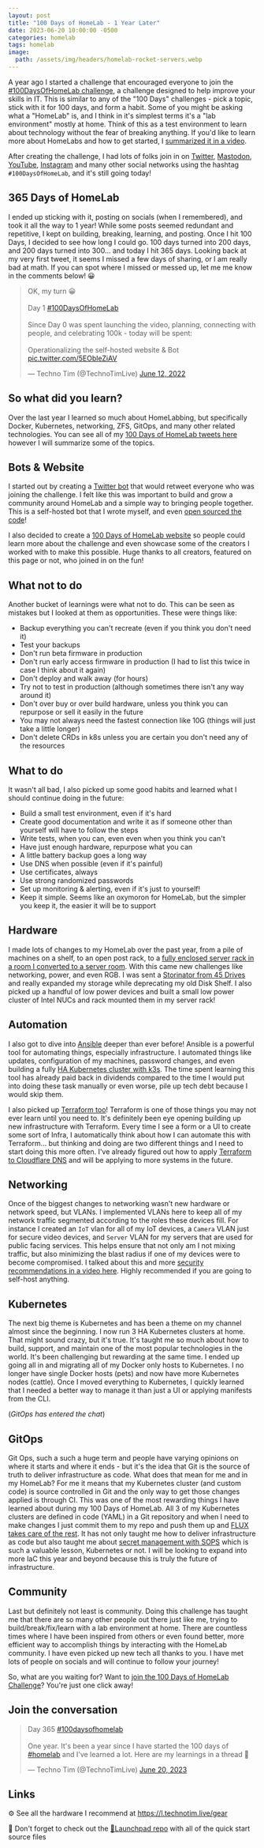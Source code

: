 ```yaml
---
layout: post
title: "100 Days of HomeLab - 1 Year Later"
date: 2023-06-20 10:00:00 -0500
categories: homelab
tags: homelab
image:
  path: /assets/img/headers/homelab-rocket-servers.webp
---
```


A year ago I started a challenge that encouraged everyone to join the [#100DaysOfHomeLab challenge](/posts/100-days-of-homelab), a challenge designed to help improve your skills in IT. This is similar to any of the "100 Days" challenges - pick a topic, stick with it for 100 days, and form a habit. Some of you might be asking what a "HomeLab" is, and I think in it's simplest terms it's a "lab environment" mostly at home. Think of this as a test environment to learn about technology without the fear of breaking anything. If you'd like to learn more about HomeLabs and how to get started, I [summarized it in a video](https://www.youtube.com/watch?v=gPGf4Y8nQqM).

After creating the challenge, I had lots of folks join in on [Twitter](https://twitter.com/hashtag/100daysofhomelab), [Mastodon](https://mastodon.social/tags/100daysofhomelab), [YouTube](https://www.youtube.com/hashtag/100daysofhomelab), [Instagram](https://www.instagram.com/explore/tags/100daysofhomelab/) and many other social networks using the hashtag `#100DaysOfHomeLab`, and it's still going today!

## 365 Days of HomeLab

I ended up sticking with it, posting on socials (when I remembered), and took it all the way to 1 year! While some posts seemed redundant and repetitive, I kept on building, breaking, learning, and posting. Once I hit 100 Days, I decided to see how long I could go. 100 days turned into 200 days, and 200 days turned into 300... and today I hit 365 days. Looking back at my very first tweet, it seems I missed a few days of sharing, or I am really bad at math. If you can spot where I missed or messed up, let me me know in the comments below! 😀

<blockquote class="twitter-tweet" data-dnt="true" data-theme="dark"><p lang="en" dir="ltr">OK, my turn 😀<br><br>Day 1 <a href="https://twitter.com/hashtag/100DaysOfHomeLab?src=hash&amp;ref_src=twsrc%5Etfw">#100DaysOfHomeLab</a> <br><br>Since Day 0 was spent launching the video, planning, connecting with people, and celebrating 100k - today will be spent:<br><br>Operationalizing the self-hosted website &amp; Bot <a href="https://t.co/5EObleZiAV">pic.twitter.com/5EObleZiAV</a></p>&mdash; Techno Tim (@TechnoTimLive) <a href="https://twitter.com/TechnoTimLive/status/1536007162840944640?ref_src=twsrc%5Etfw">June 12, 2022</a></blockquote> <script async src="https://platform.twitter.com/widgets.js" charset="utf-8"></script>

## So what did you learn?

Over the last year I learned so much about HomeLabbing, but specifically Docker, Kubernetes, networking, ZFS, GitOps, and many other related technologies. You can see all of my [100 Days of HomeLab tweets here](<https://twitter.com/search?q=(%23100daysofhomelab)%20(from%3Atechnotimlive)%20-filter%3Areplies&src=typed_query&f=live>) however I will summarize some of the topics.

## Bots & Website

I started out by creating a [Twitter bot](https://twitter.com/100DaysHomeLab) that would retweet everyone who was joining the challenge. I felt like this was important to build and grow a community around HomeLab and a simple way to bringing people together. This is a self-hosted bot that I wrote myself, and even [open sourced the code](https://github.com/techno-tim/techno-boto-twitter)!

I also decided to create a [100 Days of HomeLab website](https://100daysofhomelab.com/) so people could learn more about the challenge and even showcase some of the creators I worked with to make this possible. Huge thanks to all creators, featured on this page or not, who joined in on the fun!

## What not to do

Another bucket of learnings were what not to do. This can be seen as mistakes but I looked at them as opportunities. These were things like:

- Backup everything you can't recreate (even if you think you don't need it)
- Test your backups
- Don't run beta firmware in production
- Don't run early access firmware in production (I had to list this twice in case I think about it again)
- Don't deploy and walk away (for hours)
- Try not to test in production (although sometimes there isn't any way around it)
- Don't over buy or over build hardware, unless you think you can repurpose or sell it easily in the future
- You may not always need the fastest connection like 10G (things will just take a little longer)
- Don't delete CRDs in k8s unless you are certain you don't need any of the resources

## What to do

It wasn't all bad, I also picked up some good habits and learned what I should continue doing in the future:

- Build a small test environment, even if it's hard
- Create good documentation and write it as if someone other than yourself will have to follow the steps
- Write tests, when you can, even even when you think you can't
- Have just enough hardware, repurpose what you can
- A little battery backup goes a long way
- Use DNS when possible (even if it's painful)
- Use certificates, always
- Use strong randomized passwords
- Set up monitoring & alerting, even if it's just to yourself!
- Keep it simple. Seems like an oxymoron for HomeLab, but the simpler you keep it, the easier it will be to support

## Hardware

I made lots of changes to my HomeLab over the past year, from a pile of machines on a shelf, to an open post rack, to a [fully enclosed server rack in a room I converted to a server room](https://www.youtube.com/watch?v=dzh3so5wOro). With this came new challenges like networking, power, and even RGB. I was sent a [Storinator from 45 Drives](https://www.youtube.com/watch?v=yqiCsSNpwjQ) and really expanded my storage while deprecating my old Disk Shelf. I also picked up a handful of low power devices and built a small low power cluster of Intel NUCs and rack mounted them in my server rack!

## Automation

I also got to dive into [Ansible](https://www.ansible.com/) deeper than ever before! Ansible is a powerful tool for automating things, especially infrastructure. I automated things like updates, configuration of my machines, password changes, and even building a fully [HA Kubernetes cluster with k3s](https://github.com/techno-tim/k3s-ansible). The time spent learning this tool has already paid back in dividends compared to the time I would put into doing these task manually or even worse, pile up tech debt because I would skip them.

I also picked up [Terraform too](https://www.terraform.io/)! Terraform is one of those things you may not ever learn until you need to. It's definitely been eye opening building up new infrastructure with Terraform. Every time I see a form or a UI to create some sort of Infra, I automatically think about how I can automate this with Terraform... but thinking and doing are two different things and I need to start doing this more often. I've already figured out how to apply [Terraform to Cloudflare DNS](https://www.youtube.com/watch?v=FmYvrxYvBP0) and will be applying to more systems in the future.

## Networking

Once of the biggest changes to networking wasn't new hardware or network speed, but VLANs. I implemented VLANs here to keep all of my network traffic segmented according to the roles these devices fill. For instance I created an `IoT` vlan for all of my IoT devices, a `Camera` VLAN just for secure video devices, and `Server` VLAN for my servers that are used for public facing services. This helps ensure that not only am I not mixing traffic, but also minimizing the blast radius if one of my devices were to become compromised. I talked about this and more [security recommendations in a video here](https://www.youtube.com/watch?v=Cs8yOmTJNYQ). Highly recommended if you are going to self-host anything.

## Kubernetes

The next big theme is Kubernetes and has been a theme on my channel almost since the beginning. I now run 3 HA Kubernetes clusters at home. That might sound crazy, but it's true. It's taught me so much about how to build, support, and maintain one of the most popular technologies in the world. It's been challenging but rewarding at the same time. I ended up going all in and migrating all of my Docker only hosts to Kubernetes. I no longer have single Docker hosts (pets) and now have more Kubernetes nodes (cattle). Once I moved everything to Kubernetes, I quickly learned that I needed a better way to manage it than just a UI or applying manifests from the CLI.

(_GitOps has entered the chat_)

## GitOps

Git Ops, such a such a huge term and people have varying opinions on where it starts and where it ends - but it's the idea that Git is the source of truth to deliver infrastructure as code. What does that mean for me and in my HomeLab? For me it means that my Kubernetes cluster (and custom code) is source controlled in Git and the only way to get those changes applied is through CI. This was one of the most rewarding things I have learned about during my 100 Days of HomeLab. All 3 of my Kubernetes clusters are defined in code (YAML) in a Git repository and when I need to make changes I just commit them to my repo and push them up and [FLUX takes care of the rest](/posts/flux-devops-gitops/). It has not only taught me how to deliver infrastructure as code but also taught me about [secret management with SOPS](/posts/secret-encryption-sops/) which is such a valuable lesson, Kubernetes or not. I will be looking to expand into more IaC this year and beyond because this is truly the future of infrastructure.

## Community

Last but definitely not least is community. Doing this challenge has taught me that there are so many other people out there just like me, trying to build/break/fix/learn with a lab environment at home. There are countless times where I have been inspired from others or even found better, more efficient way to accomplish things by interacting with the HomeLab community. I have even picked up new tech all thanks to you. I have met lots of people on socials and will continue to follow your journey!

So, what are you waiting for? Want to [join the 100 Days of HomeLab Challenge](https://twitter.com/intent/tweet?text=I%27m%20publicly%20committing%20to%20the%20100DaysOfHomeLab%20Challenge%20starting%20today!%20Join%20me!&url=https%3A%2F%2F100daysofhomelab.com&hashtags=100DaysOfHomeLab)? You're just one click away!

## Join the conversation

<blockquote class="twitter-tweet" data-dnt="true" data-theme="dark"><p lang="en" dir="ltr">Day 365 <a href="https://twitter.com/hashtag/100daysofhomelab?src=hash&amp;ref_src=twsrc%5Etfw">#100daysofhomelab</a> <br><br>One year. It&#39;s been a year since I have started the 100 days of <a href="https://twitter.com/hashtag/homelab?src=hash&amp;ref_src=twsrc%5Etfw">#homelab</a> and I&#39;ve learned a lot. Here are my learnings in a thread 🧵</p>&mdash; Techno Tim (@TechnoTimLive) <a href="https://twitter.com/TechnoTimLive/status/1671261492392648709?ref_src=twsrc%5Etfw">June 20, 2023</a></blockquote> <script async src="https://platform.twitter.com/widgets.js" charset="utf-8"></script>

## Links

⚙️ See all the hardware I recommend at <https://l.technotim.live/gear>

🚀 Don't forget to check out the [🚀Launchpad repo](https://l.technotim.live/quick-start) with all of the quick start source files
